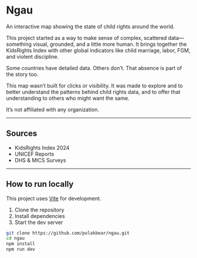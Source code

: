 # Ngau

An interactive map showing the state of child rights around the world.

This project started as a way to make sense of complex, scattered data—something visual, grounded, and a little more human. It brings together the KidsRights Index with other global indicators like child marriage, labor, FGM, and violent discipline.

Some countries have detailed data. Others don’t. That absence is part of the story too.

This map wasn’t built for clicks or visibility. It was made to explore and to better understand the patterns behind child rights data, and to offer that understanding to others who might want the same.

It’s not affiliated with any organization.

---

## Sources

- KidsRights Index 2024  
- UNICEF Reports 
- DHS & MICS Surveys

---

## How to run locally

This project uses [Vite](https://vitejs.dev/) for development.

1. Clone the repository  
2. Install dependencies  
3. Start the dev server

```bash
git clone https://github.com/polakbear/ngau.git
cd ngau
npm install
npm run dev